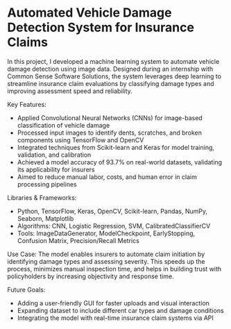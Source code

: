 # Automated Vehicle Damage Detection System for Insurance Claims
In this project, I developed a machine learning system to automate vehicle damage detection using image data. Designed during an internship with Common Sense Software Solutions, the system leverages deep learning to streamline insurance claim evaluations by classifying damage types and improving assessment speed and reliability.

Key Features:
- Applied Convolutional Neural Networks (CNNs) for image-based classification of vehicle damage
- Processed input images to identify dents, scratches, and broken components using TensorFlow and OpenCV
- Integrated techniques from Scikit-learn and Keras for model training, validation, and calibration
- Achieved a model accuracy of 93.7% on real-world datasets, validating its applicability for insurers
- Aimed to reduce manual labor, costs, and human error in claim processing pipelines

Libraries & Frameworks:
- Python, TensorFlow, Keras, OpenCV, Scikit-learn, Pandas, NumPy, Seaborn, Matplotlib
- Algorithms: CNN, Logistic Regression, SVM, CalibratedClassifierCV
- Tools: ImageDataGenerator, ModelCheckpoint, EarlyStopping, Confusion Matrix, Precision/Recall Metrics

Use Case:
The model enables insurers to automate claim initiation by identifying damage types and assessing severity. This speeds up the process, minimizes manual inspection time, and helps in building trust with policyholders by increasing objectivity and response time.

Future Goals:
- Adding a user-friendly GUI for faster uploads and visual interaction
- Expanding dataset to include different car types and damage conditions
- Integrating the model with real-time insurance claim systems via API
